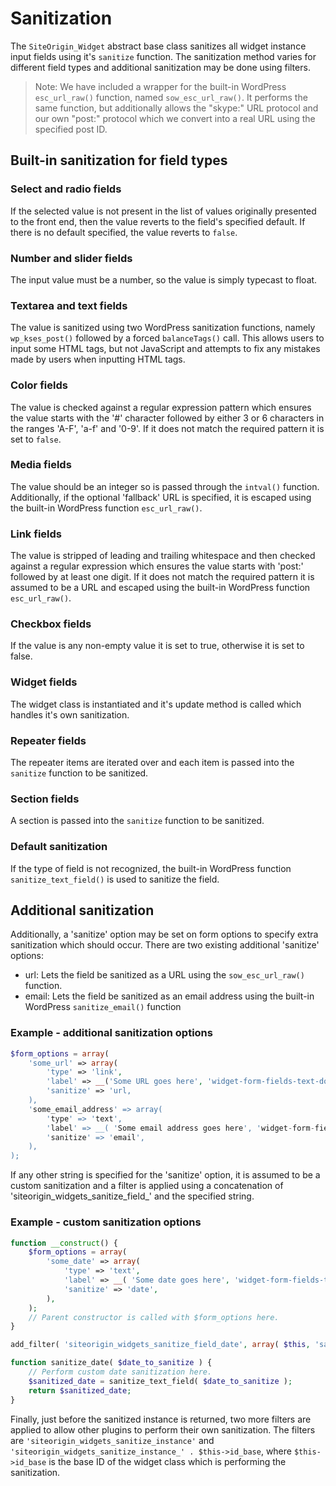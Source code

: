 # Sanitization
The `SiteOrigin_Widget` abstract base class sanitizes all widget instance input fields using it's `sanitize` function. The sanitization method varies for different field types and additional sanitization may be done using filters.

>Note: We have included a wrapper for the built-in WordPress `esc_url_raw()` function, named `sow_esc_url_raw()`. It performs the same function, but additionally allows the "skype:" URL protocol and our own "post:" protocol which we convert into a real URL using the specified post ID.

## Built-in sanitization for field types

### Select and radio fields
If the selected value is not present in the list of values originally presented to the front end, then the value reverts to the field's specified default. If there is no default specified, the value reverts to `false`.

### Number and slider fields
The input value must be a number, so the value is simply typecast to float.
 
### Textarea and text fields
The value is sanitized using two WordPress sanitization functions, namely `wp_kses_post()` followed by a forced `balanceTags()` call. This allows users to input some HTML tags, but not JavaScript and attempts to fix any mistakes made by users when inputting HTML tags.

### Color fields
The value is checked against a regular expression pattern which ensures the value starts with the '#' character followed by either 3 or 6 characters in the ranges 'A-F', 'a-f' and '0-9'. If it does not match the required pattern it is set to `false`.

### Media fields
The value should be an integer so is passed through the `intval()` function. Additionally, if the optional 'fallback' URL is specified, it is escaped using the built-in WordPress function `esc_url_raw()`.

### Link fields
The value is stripped of leading and trailing whitespace and then checked against a regular expression which ensures the value starts with 'post:' followed by at least one digit. If it does not match the required pattern it is assumed to be a URL and escaped using the built-in WordPress function `esc_url_raw()`. 

### Checkbox fields
If the value is any non-empty value it is set to true, otherwise it is set to false.

### Widget fields
The widget class is instantiated and it's update method is called which handles it's own sanitization.

### Repeater fields
The repeater items are iterated over and each item is passed into the `sanitize` function to be sanitized.

### Section fields
A section is passed into the `sanitize` function to be sanitized.

### Default sanitization
If the type of field is not recognized, the built-in WordPress function `sanitize_text_field()` is used to sanitize the field.

## Additional sanitization
Additionally, a 'sanitize' option may be set on form options to specify extra sanitization which should occur. There are two existing additional 'sanitize' options:
- url: Lets the field be sanitized as a URL using the `sow_esc_url_raw()` function.
- email: Lets the field be sanitized as an email address using the built-in WordPress `sanitize_email()` function

### Example - additional sanitization options
```php
$form_options = array(
	'some_url' => array(
		'type' => 'link',
		'label' => __('Some URL goes here', 'widget-form-fields-text-domain'),
		'sanitize' => 'url,
	),
	'some_email_address' => array(
	    'type' => 'text',
	    'label' => __( 'Some email address goes here', 'widget-form-fields-text-domain' ),
	    'sanitize' => 'email',
	),
);
```

If any other string is specified for the 'sanitize' option, it is assumed to be a custom sanitization and a filter is applied using a concatenation of 'siteorigin_widgets_sanitize_field_' and the specified string.

### Example - custom sanitization options
```php
function __construct() {
    $form_options = array(
        'some_date' => array(
            'type' => 'text',
            'label' => __( 'Some date goes here', 'widget-form-fields-text-domain' ),
            'sanitize' => 'date',
        ),
    );
    // Parent constructor is called with $form_options here.
}

add_filter( 'siteorigin_widgets_sanitize_field_date', array( $this, 'sanitize_date' ) );

function sanitize_date( $date_to_sanitize ) {
    // Perform custom date sanitization here.
    $sanitized_date = sanitize_text_field( $date_to_sanitize );
    return $sanitized_date;
}
```


Finally, just before the sanitized instance is returned, two more filters are applied to allow other plugins to perform their own sanitization. The filters are `'siteorigin_widgets_sanitize_instance'` and `'siteorigin_widgets_sanitize_instance_' . $this->id_base`, where `$this->id_base` is the base ID of the widget class which is performing the sanitization.
